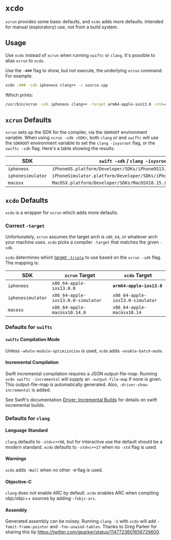 # `xcdo`

`xcrun` provides some basic defaults, and `xcdo` adds more defaults. Intended for manual (exploratory) use, not from a build system.

## Usage

Use `xcdo` instead of `xcrun` when running `swiftc` or `clang`. It's possible to alias `xcrun` to `xcdo`.

Use the `-###` flag to show, but not execute, the underlying `xcrun` command. For example:

```sh
xcdo -### -sdk iphoneos clang++ -c source.cpp
```

Which prints:

```sh
/usr/bin/xcrun -sdk iphoneos clang++ -target arm64-apple-ios13.0 -std=c++17 -Wall -c source.cpp
```

## `xcrun` Defaults

`xcrun` sets up the SDK for the compiler, via the `SDKROOT` environment variable. When using `xcrun -sdk <SDK>`, both `clang` or and `swiftc` will use the `SDKROOT` environment variable to set the `clang -isysroot` flag, or the `swiftc -sdk` flag. Here's a table showing the results:

| SDK | `swift -sdk` / `clang -isysroot` |
| --- | --- |
| `iphoneos` | `iPhoneOS.platform/Developer/SDKs/iPhoneOS13.0.sdk` |
| `iphonesimulator` | `iPhoneSimulator.platform/Developer/SDKs/iPhoneSimulator13.0.sdk` |
| `macosx` | `MacOSX.platform/Developer/SDKs/MacOSX10.15.sdk` |

## `xcdo` Defaults

`xcdo` is a wrapper for `xcrun` which adds more defaults.

### Correct `-target`

Unfortunately, `xcrun` assumes the target arch is `x86_64`, or whatever arch your machine uses. `xcdo` picks a compiler `-target` that matches the given `-sdk`.

`xcdo` determines which [target `-triple`](https://clang.llvm.org/docs/CrossCompilation.html#target-triple) to use based on the `xcrun -sdk` flag. The mapping is:

| SDK | `xcrun` Target | `xcdo` Target |
| --- | --- | --- |
| `iphoneos` | `x86_64-apple-ios13.0.0` | **`arm64-apple-ios13.0`**  |
| `iphonesimulator` | `x86_64-apple-ios13.0.0-simulator` | `x86_64-apple-ios13.0-simulator` |
| `macosx` | `x86_64-apple-macosx10.14.0` | `x86_64-apple-macosx10.14` |

### Defaults for `swiftc`

#### `swiftc` Compilation Mode

Unless `-whole-module-optimization` is used, `xcdo` adds `-enable-batch-mode`.

#### Incremental Compilation

Swift incremental compilation requires a JSON output-file-map. Running `xcdo swiftc -incremental` will supply an `-output-file-map` if none is given. This output-file-map is automatically generated. Also, `-driver-show-incremental` is added.

See Swift's documentation [Driver: Incremental Builds](https://github.com/apple/swift/blob/master/docs/Driver.md#incremental-builds) for details on swift incremental builds.

### Defaults for `clang` 

#### Language Standard

`clang` defaults to `-std=c++98`, but for interactive use the default should be a modern standard. `xcdo` defaults to `-std=c++17` when no `-std` flag is used.

#### Warnings

`xcdo` adds `-Wall` when no other `-W` flag is used.

#### Objective-C

`clang` does not enable ARC by default. `xcdo` enables ARC when compiling objc/objc++ sources by adding `-fobjc-arc`.

#### Assembly

Generated assembly can be noisey. Running `clang -S` with `xcdo` will add `-fomit-frame-pointer` and `-fno-unwind-tables`. Thanks to Greg Parker for sharing this tip https://twitter.com/gparker/status/1147723601656729600.
